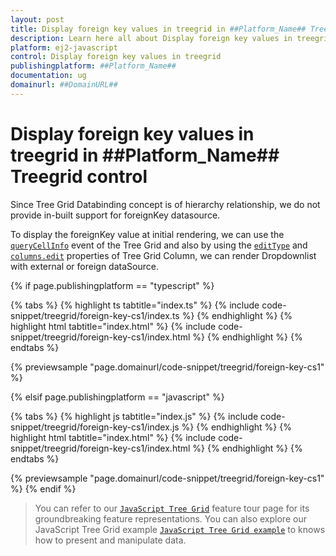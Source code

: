 ```yaml
---
layout: post
title: Display foreign key values in treegrid in ##Platform_Name## Treegrid control | Syncfusion
description: Learn here all about Display foreign key values in treegrid in Syncfusion ##Platform_Name## Treegrid control of Syncfusion Essential JS 2 and more.
platform: ej2-javascript
control: Display foreign key values in treegrid 
publishingplatform: ##Platform_Name##
documentation: ug
domainurl: ##DomainURL##
---
```


# Display foreign key values in treegrid in ##Platform_Name## Treegrid control

Since Tree Grid Databinding concept is of hierarchy relationship, we do not provide in-built support for foreignKey datasource.

To display the foreignKey value at initial rendering, we can use the [`queryCellInfo`](../api/treegrid/#querycellinfo) event of the Tree Grid and also by using the [`editType`](../api/treegrid/column/#edittype) and [`columns.edit`](../api/treegrid/column/#edit) properties of Tree Grid Column, we can render Dropdownlist with external or foreign dataSource.

{% if page.publishingplatform == "typescript" %}

 {% tabs %}
{% highlight ts tabtitle="index.ts" %}
{% include code-snippet/treegrid/foreign-key-cs1/index.ts %}
{% endhighlight %}
{% highlight html tabtitle="index.html" %}
{% include code-snippet/treegrid/foreign-key-cs1/index.html %}
{% endhighlight %}
{% endtabs %}
        
{% previewsample "page.domainurl/code-snippet/treegrid/foreign-key-cs1" %}

{% elsif page.publishingplatform == "javascript" %}

{% tabs %}
{% highlight js tabtitle="index.js" %}
{% include code-snippet/treegrid/foreign-key-cs1/index.js %}
{% endhighlight %}
{% highlight html tabtitle="index.html" %}
{% include code-snippet/treegrid/foreign-key-cs1/index.html %}
{% endhighlight %}
{% endtabs %}

{% previewsample "page.domainurl/code-snippet/treegrid/foreign-key-cs1" %}
{% endif %}

> You can refer to our [`JavaScript Tree Grid`](https://www.syncfusion.com/javascript-ui-controls/js-tree-grid) feature tour page for its groundbreaking feature representations. You can also explore our JavaScript Tree Grid example [`JavaScript Tree Grid example`](https://ej2.syncfusion.com/demos/#/material/tree-grid/treegrid-overview.html) to knows how to present and manipulate data.